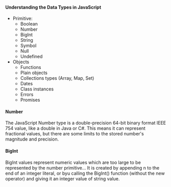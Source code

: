 #### Understanding the Data Types in JavaScript
* Primitive: 
  * Boolean
  * Number
  * BigInt
  * String
  * Symbol
  * Null
  * Undefined
* Objects 
  * Functions
  * Plain objects
  * Collections types (Array, Map, Set)
  * Dates
  * Class instances
  * Errors
  * Promises

#### Number
The JavaScript Number type is a double-precision 64-bit binary format IEEE 754 value,
like a double in Java or C#. This means it can represent fractional values, but there are some limits to the stored
number's magnitude and precision.

#### BigInt
BigInt values represent numeric values which are too large to be represented by the number primitive...
It is created by appending n to the end of an integer literal, or byu calling the BigInt() function
(without the new operator) and giving it an integer value of string value.